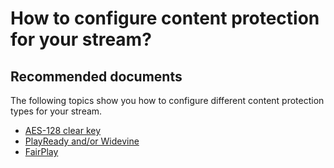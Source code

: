 <properties 
    pageTitle="How to configure content protection for your stream?"
    description="How to configure content protection for your stream?"
    service="microsoft.media"
    resource="mediaservices"
    authors="juliako"
    displayOrder="4"
    selfHelpType="resource"
    supportTopicIds=""
    resourceTags=""
    productPesIds=""
    cloudEnvironments="public"
 	articleId="1d657557-6afd-479c-a8f1-56d03a6d70db"
	ownershipId="StorageMediaEdge_Media"
/>

# How to configure content protection for your stream?

## **Recommended documents**

The following topics show you how to configure different content protection types for your stream.

- [AES-128 clear key](https://azure.microsoft.com/documentation/articles/media-services-protect-with-aes128/)
- [PlayReady and/or Widevine](https://azure.microsoft.com/documentation/articles/media-services-protect-with-drm/)
- [FairPlay](https://azure.microsoft.com/documentation/articles/media-services-protect-hls-with-fairplay/)

